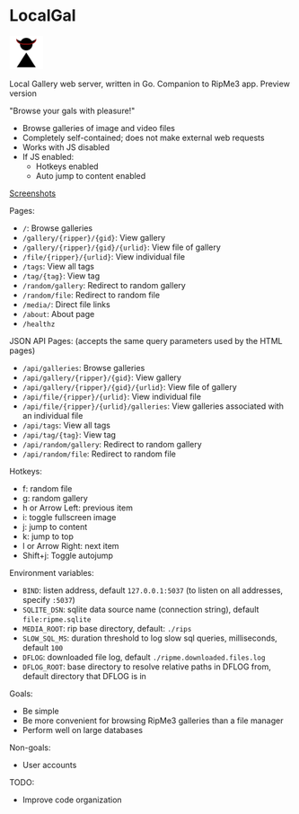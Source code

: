 # LocalGal

<img src="./static/localgal.min.svg" alt="LocalGal Icon" style="height:60px"/>

Local Gallery web server, written in Go. Companion to RipMe3 app. Preview version

"Browse your gals with pleasure!"

* Browse galleries of image and video files
* Completely self-contained; does not make external web requests
* Works with JS disabled
* If JS enabled:
  * Hotkeys enabled
  * Auto jump to content enabled

[Screenshots](https://github.com/iqqu/localgal/wiki/Screenshots)

Pages:
* `/`: Browse galleries
* `/gallery/{ripper}/{gid}`: View gallery
* `/gallery/{ripper}/{gid}/{urlid}`: View file of gallery
* `/file/{ripper}/{urlid}`: View individual file
* `/tags`: View all tags
* `/tag/{tag}`: View tag
* `/random/gallery`: Redirect to random gallery
* `/random/file`: Redirect to random file
* `/media/`: Direct file links
* `/about`: About page
* `/healthz`

JSON API Pages:
(accepts the same query parameters used by the HTML pages)
* `/api/galleries`: Browse galleries
* `/api/gallery/{ripper}/{gid}`: View gallery
* `/api/gallery/{ripper}/{gid}/{urlid}`: View file of gallery
* `/api/file/{ripper}/{urlid}`: View individual file
* `/api/file/{ripper}/{urlid}/galleries`: View galleries associated with an individual file
* `/api/tags`: View all tags
* `/api/tag/{tag}`: View tag
* `/api/random/gallery`: Redirect to random gallery
* `/api/random/file`: Redirect to random file

Hotkeys:
* f: random file
* g: random gallery
* h or Arrow Left: previous item
* i: toggle fullscreen image
* j: jump to content
* k: jump to top
* l or Arrow Right: next item
* Shift+j: Toggle autojump

Environment variables:
* `BIND`: listen address, default `127.0.0.1:5037` (to listen on all addresses, specify `:5037`)
* `SQLITE_DSN`: sqlite data source name (connection string), default `file:ripme.sqlite`
* `MEDIA_ROOT`: rip base directory, default: `./rips`
* `SLOW_SQL_MS`: duration threshold to log slow sql queries, milliseconds, default `100`
* `DFLOG`: downloaded file log, default `./ripme.downloaded.files.log`
* `DFLOG_ROOT`: base directory to resolve relative paths in DFLOG from, default directory that DFLOG is in

Goals:
* Be simple
* Be more convenient for browsing RipMe3 galleries than a file manager
* Perform well on large databases

Non-goals:
* User accounts

TODO:
* Improve code organization
